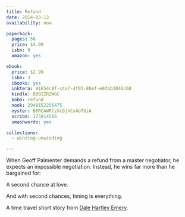 ```yaml
---
title: Refund
date: 2014-03-13
availability: now

paperback:
  pages: 56
  price: $4.99
  isbn: 9
  amazon: yes

ebook:
  price: $2.99
  isbn: 3
  ibooks: yes
  inktera: 91654c9f-c4a7-4f03-80ef-e03bb3046c68
  kindle: B00IZRZWGC
  kobo: refund
  nook: 2940152256475
  oyster: B8RCAWRfzXcQjhCxAbTUiA
  scribd: 275814516
  smashwords: yes

collections:
  - winding-unwinding

---
```


When Geoff Palmenter demands a refund from a master negotiator,
he expects an impossible negotiation.
Instead,
he wins far more than he bargained for:

A second chance at love.

And with second chances, timing is everything.

A time travel short story from
[Dale Hartley Emery](http://dalehartleyemery.com/).
